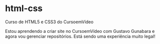 # html-css
 Curso de HTML5 e CSS3 do CursoemVídeo

 Estou aprendendo a criar site no CursoemVídeo com Gustavo Gunabara e agora vou gerenciar repositórios. Está sendo uma experiência muito legal!